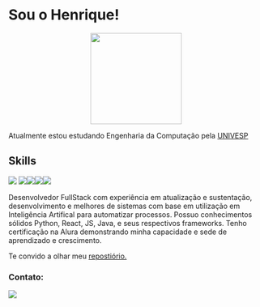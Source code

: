 # Sou o Henrique!

<div align="center">
  <a href="https://github.com/hickcp">
  <img height="180em" src="https://github-readme-stats.vercel.app/api/top-langs/?username=hickcp&layout=compact&langs_count=4&theme=dark"/>
    </a>
</div>
   
Atualmente estou estudando Engenharia da Computação pela [UNIVESP](https://univesp.br/)
    
  
## Skills
<img src="https://img.icons8.com/?size=50&id=13441&format=png&color=000000)"/> <img src="https://img.icons8.com/?size=50&id=bzf0DqjXFHIW&format=png&color=000000"/><img src="https://img.icons8.com/color/48/000000/html-5.png"/><img src="https://img.icons8.com/color/48/000000/css3.png"/><img src="https://img.icons8.com/color/48/000000/javascript--v1.png"/>

Desenvolvedor FullStack com experiência em atualização e sustentação, desenvolvimento e melhores de sistemas com base em utilização em Inteligência Artifical para automatizar processos. Possuo conhecimentos sólidos Python, React, JS, Java, e seus respectivos frameworks. Tenho certificação na Alura demonstrando minha capacidade e sede de aprendizado e crescimento.
    
Te convido a olhar meu [repostiório.](https://github.com/hickcp?tab=repositories)

### Contato:

<div align="left">
    <a href="https://www.linkedin.com/in/henrique-correa-proen%C3%A7a-70b778169/">
     <img src="https://img.icons8.com/fluency/48/000000/linkedin.png"/>
    </a>
  </div>

<!---
hickcp/hickcp is a ✨ special ✨ repository because its `README.md` (this file) appears on your GitHub profile.
You can click the Preview link to take a look at your changes.
--->
